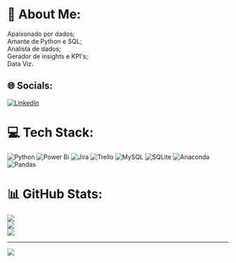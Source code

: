 # 💫 About Me:
Apaixonado por dados;<br>Amante de Python e SQL;<br>Analista de dados;<br>Gerador de insights e KPI's;<br>Data Viz.


## 🌐 Socials:
[![LinkedIn](https://img.shields.io/badge/LinkedIn-%230077B5.svg?logo=linkedin&logoColor=white)](https://linkedin.com/in/https://www.linkedin.com/in/rodrigo-torres-b96939180/) 

# 💻 Tech Stack:
![Python](https://img.shields.io/badge/python-3670A0?style=flat&logo=python&logoColor=ffdd54) ![Power Bi](https://img.shields.io/badge/power_bi-F2C811?style=flat&logo=powerbi&logoColor=black) ![Jira](https://img.shields.io/badge/jira-%230A0FFF.svg?style=flat&logo=jira&logoColor=white) ![Trello](https://img.shields.io/badge/Trello-%23026AA7.svg?style=flat&logo=Trello&logoColor=white) ![MySQL](https://img.shields.io/badge/mysql-%2300000f.svg?style=flat&logo=mysql&logoColor=white) ![SQLite](https://img.shields.io/badge/sqlite-%2307405e.svg?style=flat&logo=sqlite&logoColor=white) ![Anaconda](https://img.shields.io/badge/Anaconda-%2344A833.svg?style=flat&logo=anaconda&logoColor=white) ![Pandas](https://img.shields.io/badge/pandas-%23150458.svg?style=flat&logo=pandas&logoColor=white)
# 📊 GitHub Stats:
![](https://github-readme-stats.vercel.app/api?username=RodrigoTorresdeSouza&theme=dracula&hide_border=false&include_all_commits=false&count_private=false)<br/>
![](https://github-readme-streak-stats.herokuapp.com/?user=RodrigoTorresdeSouza&theme=dracula&hide_border=false)<br/>
![](https://github-readme-stats.vercel.app/api/top-langs/?username=RodrigoTorresdeSouza&theme=dracula&hide_border=false&include_all_commits=false&count_private=false&layout=compact)

---
[![](https://visitcount.itsvg.in/api?id=RodrigoTorresdeSouza&icon=0&color=0)](https://visitcount.itsvg.in)

<!-- Proudly created with GPRM ( https://gprm.itsvg.in ) -->
